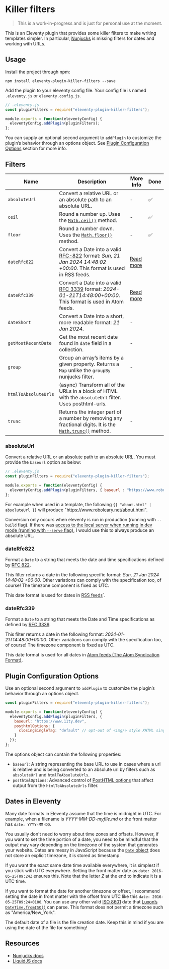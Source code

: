 # Killer filters

> This is a work-in-progress and is just for personal use at the moment.

This is an Eleventy plugin that provides some killer filters to make writing templates simpler. In particular, [Nunjucks](https://mozilla.github.io/nunjucks/) is missing filters for dates and working with URLs.

## Usage

Install the project through npm:

```shell
npm install eleventy-plugin-killer-filters --save
```

Add the plugin to your eleventy config file. Your config file is named `.eleventy.js` or `eleventy.config.js`.

```javascript
// .eleventy.js
const pluginFilters = require("eleventy-plugin-killer-filters");

module.exports = function(eleventyConfig) {
  eleventyConfig.addPlugin(pluginFilters);
};
```

You can supply an optional second argument to `addPlugin` to customize the plugin’s behavior through an options object. See [Plugin Configuration Options](#plugin-configuration-options) section for more info.

## Filters

| Name  | Description   | More Info | Done |
|-------------- | -------------- | -------------- | --- |
| `absoluteUrl` | Convert a relative URL or an absolute path to an absolute URL. | - | ✅ |
| `ceil`   |  Round a number up. Uses the [`Math.ceil()`](https://developer.mozilla.org/en-US/docs/Web/JavaScript/Reference/Global_Objects/Math/ceil) method. |  - | ✅ |
| `floor`  |  Round a number down. Uses the [`Math.floor()`](https://developer.mozilla.org/en-US/docs/Web/JavaScript/Reference/Global_Objects/Math/floor) method. | - | ✅ |
| `dateRfc822`   |  Convert a Date into a valid [RFC-822](https://www.rfc-editor.org/rfc/rfc822.html) format: *Sun, 21 Jan 2024 14:48:02 +00:00*. This format is used in RSS feeds. | [Read more](#datetorfc822) |
| `dateRfc339`   |  Convert a Date into a valid [RFC 3339](https://datatracker.ietf.org/doc/html/rfc3339) format: *2024-01-21T14:48:00+00:00*. This format is used in Atom feeds. | [Read more](#datetorfc339) |
| `dateShort`   |  Convert a Date into a short, more readable format: *21 Jan 2024*. | - |
|`getMostRecentDate` | Get the most recent date found in `date` field in a collection. | - |
|`group` | Group an array’s items by a given property. Returns a `Map` unlike the `groupBy` nunjucks filter. | - |
|`htmlToAbsoluteUrls` | (async) Transform all of the URLs in a block of HTML with the `absoluteUrl` filter. Uses posthtml-urls. |
| `trunc`   | Returns the integer part of a number by removing any fractional digits. It is the [`Math.trunc()`](https://developer.mozilla.org/en-US/docs/Web/JavaScript/Reference/Global_Objects/Math/trunc) method.   | - |

### absoluteUrl

Convert a relative URL or an absolute path to an absolute URL. You must provide the `baseurl` option as below:

```javascript
// .eleventy.js
const pluginFilters = require("eleventy-plugin-killer-filters");

module.exports = function(eleventyConfig) {
  eleventyConfig.addPlugin(pluginFilters, { baseurl : "https://www.roboleary.net" });
};
```

For example when used in a template, the following `{{ "about.html" | absoluteUrl }}` will produce "https://www.roboleary.net/about.html".

Conversion only occurs when eleventy is run in production (running with `--build` flag). If there was [access to the local server when running in dev mode (running with `--serve` flag)](https://github.com/11ty/eleventy/issues/3273), I would use this to always produce an absolute URL.

### dateRfc822

Format a `Date` to a string that meets the date and time specifications defined by [RFC 822](https://www.rfc-editor.org/rfc/rfc822.html).

This filter returns a date in the following specific format: *Sun, 21 Jan 2024 14:48:02 +00:00*. Other variations can comply with the specification too, of course! The timezone component is fixed as UTC.

This date format is used for dates in [RSS feeds](https://www.rssboard.org/rss-specification)`.

### dateRfc339

Format a `Date` to a string that meets the Date and Time specifications as defined by [RFC 3339](https://datatracker.ietf.org/doc/html/rfc3339).

This filter returns a date in the following format: *2024-01-21T14:48:00+00:00*. Other variations can comply with the specification too, of course! The timezone component is fixed as UTC.

This date format is used for all dates in [Atom feeds (The Atom Syndication Format)](https://www.rfc-editor.org/rfc/rfc4287).

## Plugin Configuration Options

Use an optional second argument to `addPlugin` to customize the plugin’s behavior through an options object.

```javascript
const pluginFilters = require("eleventy-plugin-killer-filters");

module.exports = function(eleventyConfig) {
  eleventyConfig.addPlugin(pluginFilters, {
    baseurl: "https://www.11ty.dev",
    posthtmlOptions: {
      closingSingleTag: "default" // opt-out of <img/> style XHTML single tags
    }
  });
};
```

The options object can contain the following properties:
- `baseurl`: A string representing the base URL to use in cases where a url is relative and is being converted to an absolute url by filters such as `absoluteUrl` and `htmlToAbsoluteUrls`.
- `posthtmlOptions`: Advanced control of [PostHTML options](https://github.com/posthtml/posthtml-render#options) that affect output from the `htmlToAbsoluteUrls` filter.

## Dates in Eleventy

Many date formats in Eleventy assume that the time is midnight in UTC. For example, when a filename is *YYYY-MM-DD-myfile.md* or the front matter has `date: YYYY-MM-DD`.

You usually don't need to worry about time zones and offsets. However, if you want to set the time portion of a date, you need to be mindful that the output may vary depending on the timezone of the system that generates your website. Dates are messy in JavaScript because the [`Date` object](https://developer.mozilla.org/en-US/docs/Web/JavaScript/Reference/Global_Objects/Date) does not store an explicit timezone, it is stored as timestamp.

If you want the exact same date time available everywhere, it is simplest if you stick with UTC everywhere. Setting the front matter date as `date: 2016-05-25T09:24Z` ensures this. Note that the letter *Z* at the end to indicate it is a UTC time.

If you want to format the date for another timezone or offset, I recommend setting the date in front matter with the offset from UTC like this `date: 2016-05-25T09:24+0100`. You can use any other valid [ISO 8601](https://en.wikipedia.org/wiki/ISO_8601) date that [Luxon’s `DateTime.fromISO()`](https://moment.github.io/luxon/#/parsing?id=iso-8601) can parse. This format does not permit a timezone such as "America/New_York".

The default date of a file is the file creation date. Keep this in mind if you are using the date of the file for something!

## Resources

- [Nunjucks docs](https://github.com/mozilla/nunjucks)
- [LiquidJS docs](https://github.com/harttle/liquidjs)
